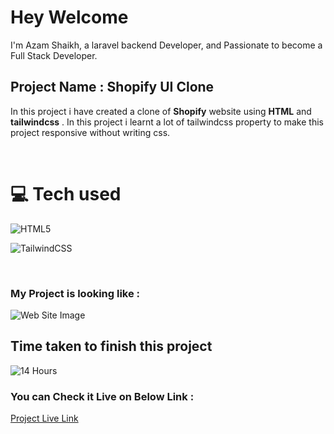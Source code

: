 # Hey Welcome 

I'm Azam Shaikh, a laravel backend Developer, and Passionate to become a Full Stack Developer.

## Project Name : **Shopify UI Clone**

In this project i have created a clone of **Shopify** website using **HTML** and **tailwindcss** . In this project i learnt a lot of tailwindcss property to make this project responsive without writing css.

</br>

# 💻 Tech used
![HTML5](https://img.shields.io/badge/html5-%23E34F26.svg?style=for-the-badge&logo=html5&logoColor=white) 

![TailwindCSS](https://img.shields.io/badge/tailwindcss-%2338B2AC.svg?style=for-the-badge&logo=tailwind-css&logoColor=white)

</br>

### My Project is looking like :

![Web Site Image](./screenshot/shopify-ui-clone.png)

## Time taken to finish this project

![14 Hours](https://img.shields.io/badge/-14%20Hours-orange)

### You can Check it Live on Below Link :

[Project Live Link](https://azam-shopify-ui-clone.netlify.app/)
